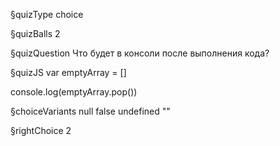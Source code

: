 §quizType
choice

§quizBalls
2

§quizQuestion
Что будет в консоли после выполнения кода?


§quizJS
var emptyArray = []

console.log(emptyArray.pop())


§choiceVariants
null
false
undefined
""


§rightChoice
2
